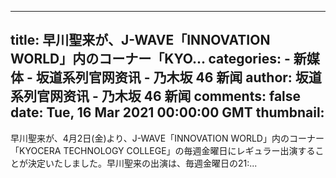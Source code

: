 
---
title: 早川聖来が、J-WAVE「INNOVATION WORLD」内のコーナー「KYO...
categories: 
    - 新媒体
    - 坂道系列官网资讯 - 乃木坂 46 新闻
author: 坂道系列官网资讯 - 乃木坂 46 新闻
comments: false
date: Tue, 16 Mar 2021 00:00:00 GMT
thumbnail: 
---

<div>   
早川聖来が、4月2日(金)より、J-WAVE「INNOVATION WORLD」内のコーナー「KYOCERA TECHNOLOGY COLLEGE」の毎週金曜日にレギュラー出演することが決定いたしました。早川聖来の出演は、毎週金曜日の21:...
  
</div>
            
